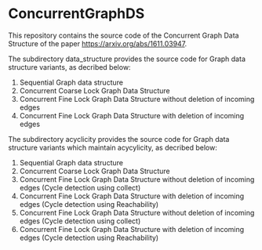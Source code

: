 # ConcurrentGraphDS
This repository contains the source code of the Concurrent Graph Data Structure of the paper https://arxiv.org/abs/1611.03947.

The subdirectory data_structure provides the source code for Graph data structure variants, as decribed below:
1. Sequential Graph data structure
2. Concurrent Coarse Lock Graph Data Structure
3. Concurrent Fine Lock Graph Data Structure without deletion of incoming edges
4. Concurrent Fine Lock Graph Data Structure with deletion of incoming edges

The subdirectory acyclicity provides the source code for Graph data structure variants which maintain acycylicity, as decribed below:
1. Sequential Graph data structure
2. Concurrent Coarse Lock Graph Data Structure
3. Concurrent Fine Lock Graph Data Structure without deletion of incoming edges (Cycle detection using collect)
4. Concurrent Fine Lock Graph Data Structure with deletion of incoming edges (Cycle detection using Reachability)
5. Concurrent Fine Lock Graph Data Structure without deletion of incoming edges (Cycle detection using collect)
6. Concurrent Fine Lock Graph Data Structure with deletion of incoming edges (Cycle detection using Reachability)
